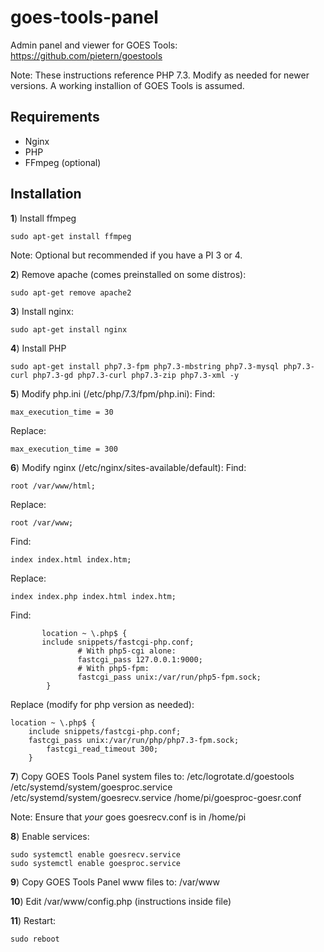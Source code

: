 # goes-tools-panel

Admin panel and viewer for GOES Tools: https://github.com/pietern/goestools

Note: These instructions reference PHP 7.3. Modify as needed for newer versions. A working installion of GOES Tools is assumed.
## Requirements
* Nginx
* PHP
* FFmpeg (optional)

## Installation

**1**) Install ffmpeg

```
sudo apt-get install ffmpeg

```

Note: Optional but recommended if you have a PI 3 or 4.

**2**) Remove apache (comes preinstalled on some distros):

```
sudo apt-get remove apache2

```

**3**) Install nginx:

```
sudo apt-get install nginx

```

**4**) Install PHP

```
sudo apt-get install php7.3-fpm php7.3-mbstring php7.3-mysql php7.3-curl php7.3-gd php7.3-curl php7.3-zip php7.3-xml -y

```

**5**) Modify php.ini (/etc/php/7.3/fpm/php.ini):
Find:

```
max_execution_time = 30

```

Replace:

```
max_execution_time = 300

```


**6**) Modify nginx (/etc/nginx/sites-available/default):
Find:
```
root /var/www/html;

```

Replace:

```
root /var/www;

```

Find:

```
index index.html index.htm;

```

Replace:

```
index index.php index.html index.htm;

```

Find:

```
       location ~ \.php$ {
       include snippets/fastcgi-php.conf;
               # With php5-cgi alone:
               fastcgi_pass 127.0.0.1:9000;
               # With php5-fpm:
               fastcgi_pass unix:/var/run/php5-fpm.sock;
        }

```
	
Replace (modify for php version as needed):

```
location ~ \.php$ {
	include snippets/fastcgi-php.conf;
	fastcgi_pass unix:/var/run/php/php7.3-fpm.sock;
		fastcgi_read_timeout 300; 
	}

```
       
**7**) Copy GOES Tools Panel system files to:
/etc/logrotate.d/goestools
/etc/systemd/system/goesproc.service
/etc/systemd/system/goesrecv.service
/home/pi/goesproc-goesr.conf

Note: Ensure that *your* goes goesrecv.conf is in /home/pi

**8**) Enable services:

```
sudo systemctl enable goesrecv.service
sudo systemctl enable goesproc.service

```

**9**) Copy GOES Tools Panel www files to:
/var/www

**10**) Edit /var/www/config.php (instructions inside file)

**11**) Restart:

```
sudo reboot

```
